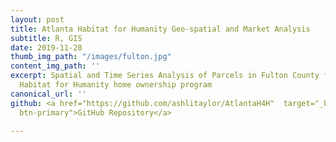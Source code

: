 ```yaml
---
layout: post
title: Atlanta Habitat for Humanity Geo-spatial and Market Analysis
subtitle: R, GIS
date: 2019-11-28 
thumb_img_path: "/images/fulton.jpg"
content_img_path: ''
excerpt: Spatial and Time Series Analysis of Parcels in Fulton County for the Atlanta
  Habitat for Humanity home ownership program
canonical_url: ''
github: <a href="https://github.com/ashlitaylor/AtlantaH4H"  target="_blank" class="btn
  btn-primary">GitHub Repository</a>

---
```

